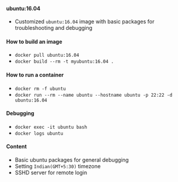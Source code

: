 #### ubuntu:16.04

* Customized `ubuntu:16.04` image with basic packages for troubleshooting and debugging

#### How to build an image

* `docker pull ubuntu:16.04`
* `docker build --rm -t myubuntu:16.04 .`

#### How to run a container

* `docker rm -f ubuntu`
* `docker run --rm --name ubuntu --hostname ubuntu -p 22:22 -d ubuntu:16.04`

#### Debugging

* `docker exec -it ubuntu bash`
* `docker logs ubuntu`

#### Content

* Basic ubuntu packages for general debugging
* Setting `Indian(GMT+5:30)` timezone
* SSHD server for remote login
